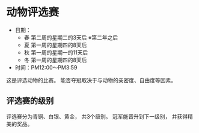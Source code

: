 # 动物评选赛

- 日期：
  - 春 第二周的星期二的3天后 ※第二年之后
  - 夏 第一周的星期四的8天后
  - 秋 第一周的星期一的11天后
  - 冬 第一周的星期四的8天后
- 时间：PM12:00〜PM3:59

这是评选动物的比赛。
能否夺冠取决于与动物的亲密度、自由度等因素。

## 评选赛的级别

评选赛分为青铜、白银、黄金，
共3个级别。
冠军能晋升到下一级别，
并获得精美的奖品。